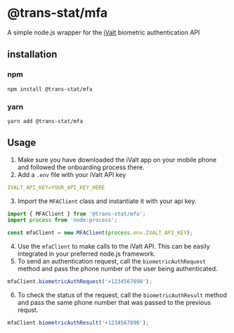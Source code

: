 # @trans-stat/mfa
A simple node.js wrapper for the [iValt](https://ivalt.com/) biometric authentication API

## installation
### npm
```shell
npm install @trans-stat/mfa
```

### yarn
```shell
yarn add @trans-stat/mfa
```

## Usage
1. Make sure you have downloaded the iValt app on your mobile phone and followed the onboarding process there.
2. Add a `.env` file with your iValt API key
```yml
IVALT_API_KEY=YOUR_API_KEY_HERE
```
3. Import the `MFAClient` class and instantiate it with your api key.
```ts
import { MFAClient } from '@trans-stat/mfa';
import process from 'node:process';

const mfaClient = new MFAClient(process.env.IVALT_API_KEY);
```
4. Use the `mfaClient` to make calls to the iValt API. This can be easily integrated in your preferred node.js framework.
5. To send an authentication request, call the `biometricAuthRequest` method and pass the phone number of the user being authenticated.
```ts
mfaClient.biometricAuthRequest('+1234567890');
```
6. To check the status of the request, call the `biometricAuthResult` method and pass the same phone number that was passed to the previous requst.
```ts
mfaClient.biometricAuthResult('+1234567890');
```
